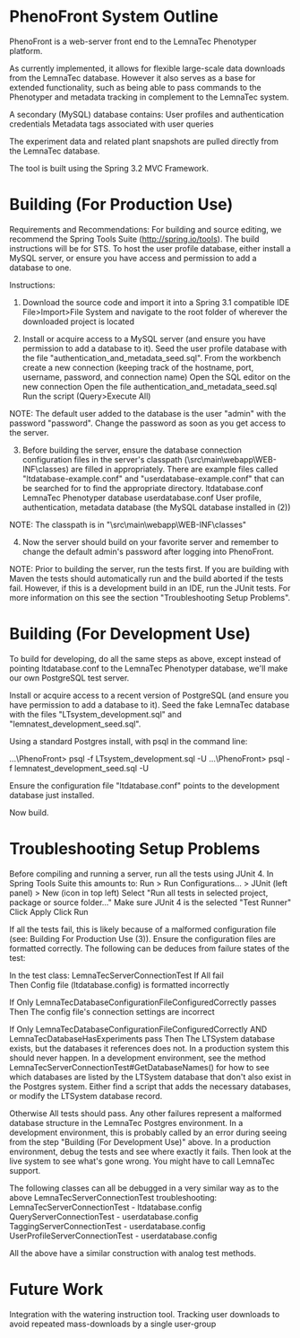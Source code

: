 PhenoFront System Outline
==========
PhenoFront is a web-server front end to the LemnaTec Phenotyper platform.

As currently implemented, it allows for flexible large-scale data downloads from the LemnaTec database.
However it also serves as a base for extended functionality, such as being able to pass commands to the Phenotyper and metadata tracking in complement to the LemnaTec system.

A secondary (MySQL) database contains:
	User profiles and authentication credentials
	Metadata tags associated with user queries

The experiment data and related plant snapshots are pulled directly from the LemnaTec database.

The tool is built using the Spring 3.2 MVC Framework.



Building (For Production Use)
==========
Requirements and Recommendations:
For building and source editing, we recommend the Spring Tools Suite (http://spring.io/tools). The build instructions will be for STS.
To host the user profile database, either install a MySQL server, or ensure you have access and permission to add a database to one.

Instructions:
1) Download the source code and import it into a Spring 3.1 compatible IDE
	File>Import>File System and navigate to the root folder of wherever the downloaded project is located

2) Install or acquire access to a MySQL server (and ensure you have permission to add a database to it). Seed the user profile database with the file "authentication_and_metadata_seed.sql".
	From the workbench create a new connection (keeping track of the hostname, port, username, password, and connection name)
	Open the SQL editor on the new connection
	Open the file authentication_and_metadata_seed.sql
	Run the script (Query>Execute All)
	
NOTE: The default user added to the database is the user "admin" with the password "password". Change the password as soon as you get access to the server.

3) Before building the server, ensure the database connection configuration files in the server's classpath (\src\main\webapp\WEB-INF\classes) are filled in appropriately.
There are example files called "ltdatabase-example.conf" and "userdatabase-example.conf" that can be searched for to find the appropriate directory.
	ltdatabase.conf		LemnaTec Phenotyper database
	userdatabase.conf	User profile, authentication, metadata database (the MySQL database installed in (2))

NOTE: The classpath is in "<INSTALLED DIRECTORY>\src\main\webapp\WEB-INF\classes"

4) Now the server should build on your favorite server and remember to change the default admin's password after logging into PhenoFront.

NOTE: Prior to building the server, run the tests first. If you are building with Maven the tests should automatically run and the build aborted if the tests fail. However, if this is a development build in an IDE, run the JUnit tests. For more information on this see the section "Troubleshooting Setup Problems".



Building (For Development Use)
==========
To build for developing, do all the same steps as above, except instead of pointing ltdatabase.conf to the LemnaTec Phenotyper database, we'll make our own PostgreSQL test server.

Install or acquire access to a recent version of PostgreSQL (and ensure you have permission to add a database to it). Seed the fake LemnaTec database with the files "LTsystem_development.sql" and "lemnatest_development_seed.sql".

Using a standard Postgres install, with psql in the command line:

...\PhenoFront> psql -f LTsystem_development.sql -U <USERNAME>
...\PhenoFront> psql -f lemnatest_development_seed.sql -U <USERNAME>

Ensure the configuration file "ltdatabase.conf" points to the development database just installed.

Now build.


Troubleshooting Setup Problems
==========
Before compiling and running a server, run all the tests using JUnit 4. In Spring Tools Suite this amounts to:
	Run > Run Configurations... > JUnit (left panel) > New (icon in top left)
Select "Run all tests in selected project, package or source folder..."
Make sure JUnit 4 is the selected "Test Runner"
Click Apply
Click Run

If all the tests fail, this is likely because of a malformed configuration file (see: Building For Production Use (3)). Ensure the configuration files are formatted correctly. The following can be deduces from failure states of the test:

In the test class: LemnaTecServerConnectionTest
If			All fail							
Then		Config file (ltdatabase.config) is formatted incorrectly

If			Only LemnaTecDatabaseConfigurationFileConfiguredCorrectly passes
Then		The config file's connection settings are incorrect

If			Only LemnaTecDatabaseConfigurationFileConfiguredCorrectly AND LemnaTecDatabaseHasExperiments pass
Then		The LTSystem database exists, but the databases it references does not. In a production system this should never happen. In a development environment, see the method LemnaTecServerConnectionTest#GetDatabaseNames() for how to see which databases are listed by the LTSystem database that don't also exist in the Postgres system. Either find a script that adds the necessary databases, or modify the LTSystem database record.

Otherwise	All tests should pass. Any other failures represent a malformed database structure in the LemnaTec Postgres environment. In a development environment, this is probably called by an error during seeing from the step "Building (For Development Use)" above. In a production environment, debug the tests and see where exactly it fails. Then look at the live system to see what's gone wrong. You might have to call LemnaTec support.

The following classes can all be debugged in a very similar way as to the above LemnaTecServerConnectionTest troubleshooting:
	LemnaTecServerConnectionTest		- ltdatabase.config
	QueryServerConnectionTest 			- userdatabase.config
	TaggingServerConnectionTest			- userdatabase.config
	UserProfileServerConnectionTest		- userdatabase.config

All the above have a similar construction with analog test methods.


Future Work
===========
Integration with the watering instruction tool.
Tracking user downloads to avoid repeated mass-downloads by a single user-group

